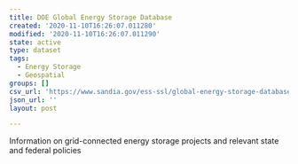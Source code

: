 ```yaml
---
title: DOE Global Energy Storage Database
created: '2020-11-10T16:26:07.011280'
modified: '2020-11-10T16:26:07.011290'
state: active
type: dataset
tags:
  - Energy Storage
  - Geospatial
groups: []
csv_url: 'https://www.sandia.gov/ess-ssl/global-energy-storage-database/'
json_url: ''
layout: post

---
```

Information on grid-connected energy storage projects and relevant state and federal policies
